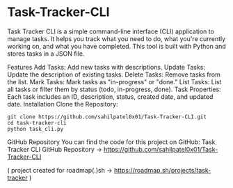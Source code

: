 # Task-Tracker-CLI
Task Tracker CLI is a simple command-line interface (CLI) application to manage tasks. It helps you track what you need to do, what you're currently working on, and what you have completed. This tool is built with Python and stores tasks in a JSON file.

Features
Add Tasks: Add new tasks with descriptions.
Update Tasks: Update the description of existing tasks.
Delete Tasks: Remove tasks from the list.
Mark Tasks: Mark tasks as "in-progress" or "done."
List Tasks: List all tasks or filter them by status (todo, in-progress, done).
Task Properties: Each task includes an ID, description, status, created date, and updated date.
Installation
Clone the Repository:

    git clone https://github.com/sahilpatel0x01/Task-Tracker-CLI.git
    cd task-tracker-cli
    python task_cli.py

GitHub Repository
You can find the code for this project on GitHub: Task Tracker CLI GitHub Repository -> https://github.com/sahilpatel0x01/Task-Tracker-CLI

( project created for roadmap(.)sh -> https://roadmap.sh/projects/task-tracker )
